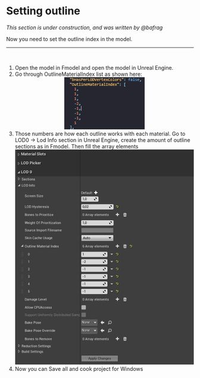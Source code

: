 # Setting outline
*This section is under construction, and was written by @bafrag*

Now you need to set the outline index in the model.

<hr>
<br>

1. Open the model in Fmodel and open the model in Unreal Engine.
2. Go through OutlineMaterialIndex list as shown here: <div align="center"><img src="images/OutlineMaterialIndex.png"></div>
3. Those numbers are how each outline works with each material. Go to LOD0 -> Lod Info section in Unreal Engine, create the amount of outline sections as in Fmodel. Then fill the array elements <div align="center"><img src="images/UE4-Outline.png"></div>
4. Now you can Save all and cook project for Windows
